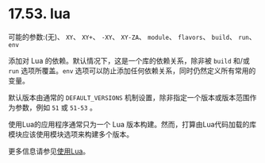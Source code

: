 # 17.53. lua

可能的参数:(无)、 `XY`、 `XY+`、 `-XY`、 `XY-ZA`、 `module`、 `flavors`、 `build`、 `run`、 `env`

添加对 Lua 的依赖。默认情况下，这是一个库的依赖关系，除非被 `build` 和/或 `run` 选项所覆盖。`env` 选项可以防止添加任何依赖关系，同时仍然定义所有常用的变量。

默认版本由通常的 `DEFAULT_VERSIONS` 机制设置，除非指定一个版本或版本范围作为参数，例如 `51` 或 `51-53` 。

使用Lua的应用程序通常只为一个 Lua 版本构建。然而，打算由Lua代码加载的库模块应该使用模块选项来构建多个版本。

更多信息请参见[使用Lua](https://docs.freebsd.org/en/books/porters-handbook/special/index.html#using-lua)。
